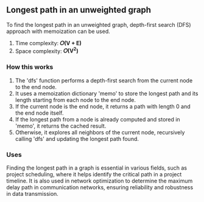## Longest path in an unweighted graph
To find the longest path in an unweighted graph, depth-first search (DFS) approach with memoization can be used.</br>

1. Time complexity: <b>𝑂(V + E)</b>
2. Space complexity: <b>𝑂(V<sup>2</sup>)</b></br>


### How this works
1. The 'dfs' function performs a depth-first search from the current node to the end node.
2. It uses a memoization dictionary 'memo' to store the longest path and its length starting from each node to the end node.
3. If the current node is the end node, it returns a path with length 0 and the end node itself.
4. If the longest path from a node is already computed and stored in 'memo', it returns the cached result.
5. Otherwise, it explores all neighbors of the current node, recursively calling 'dfs' and updating the longest path found.

### Uses
Finding the longest path in a graph is essential in various fields, such as project scheduling, where it helps identify the critical path in a project timeline. It is also used in network optimization to determine the maximum delay path in communication networks, ensuring reliability and robustness in data transmission.